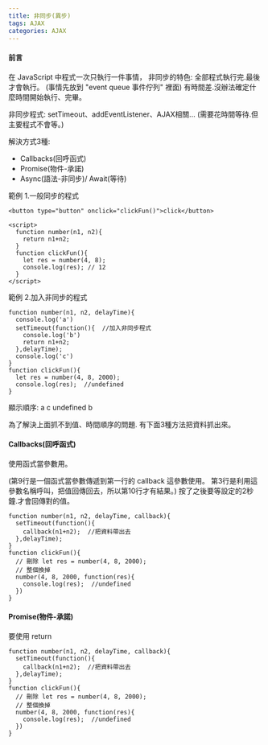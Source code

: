 ```yaml
---
title: 非同步(異步)
tags: AJAX
categories: AJAX
---
```

#### 前言
在 JavaScript 中程式一次只執行一件事情，
非同步的特色: 全部程式執行完.最後才會執行。
(事情先放到 "event queue 事件佇列" 裡面)
有時間差.沒辦法確定什麼時間開始執行、完畢。

非同步程式:
setTimeout、addEventListener、AJAX相關...
(需要花時間等待.但主要程式不會等。)

解決方式3種:
- Callbacks(回呼函式)
- Promise(物件-承諾)
- Async(語法-非同步)/ Await(等待)

範例 1.一般同步的程式
```
<button type="button" onclick="clickFun()">click</button>

<script>
  function number(n1, n2){
    return n1+n2;
  }
  function clickFun(){
    let res = number(4, 8);
    console.log(res); // 12
  }
</script>
```

範例 2.加入非同步的程式
```
function number(n1, n2, delayTime){
  console.log('a')
  setTimeout(function(){  //加入非同步程式
    console.log('b')
    return n1+n2;
  },delayTime);
  console.log('c')
}
function clickFun(){
  let res = number(4, 8, 2000);
  console.log(res);  //undefined
}
```
顯示順序: a c undefined b

為了解決上面抓不到值、時間順序的問題.
有下面3種方法把資料抓出來。

#### Callbacks(回呼函式)
使用函式當參數用。

(第9行是一個函式當參數傳遞到第一行的 callback 這參數使用。
第3行是利用這參數名稱呼叫，把值回傳回去，所以第10行才有結果。)
按了之後要等設定的2秒鐘.才會回傳對的值。

```
function number(n1, n2, delayTime, callback){
  setTimeout(function(){  
    callback(n1+n2);  //把資料帶出去
  },delayTime);
}
function clickFun(){
  // 刪除 let res = number(4, 8, 2000);
  // 整個換掉  
  number(4, 8, 2000, function(res){
    console.log(res);  //undefined
  })
}
```

#### Promise(物件-承諾)
要使用 return 
```
function number(n1, n2, delayTime, callback){
  setTimeout(function(){  
    callback(n1+n2);  //把資料帶出去
  },delayTime);
}
function clickFun(){
  // 刪除 let res = number(4, 8, 2000);
  // 整個換掉  
  number(4, 8, 2000, function(res){
    console.log(res);  //undefined
  })
}
```



